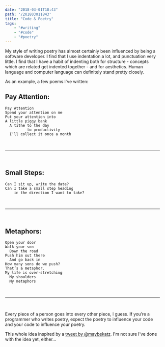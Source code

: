 ```yaml
---
date: "2018-03-01T18:43"
path: '/201803011843'
title: "Code & Poetry"
tags: 
    - "#writing"
    - "#code"
    - "#poetry"
---
```


My style of writing poetry has almost certainly been influenced by being a software developer. I find that I use indentation a lot, and punctuation very little. I find that I have a habit of indenting
both for structure - concepts which are related get indented together - and for aesthetics. Human language
and computer language can definitely stand pretty closely.

As an example, a few poems I've written:

## Pay Attention:

```text
Pay Attention
Spend your attention on me
Put your attention into
A little piggy bank
  A tithe to the day
          to productivity
  I’ll collect it once a month
```

</br>

---

</br>

## Small Steps:

```text
Can I sit up, write the date?
Can I take a small step heading
    in the direction I want to take?
```

</br>

---

</br>

## Metaphors:

```text
Open your door
Walk your son
  Down the road
Push him out there
  And go back in  
How many sons do we push?
That’s a metaphor.
My life is over-stretching
  My shoulders
  My metaphors
```

</br>

---

</br>

Every piece of a person goes into every other piece, I guess. If you’re a programmer who writes poetry, expect the poetry to influence your code and your code to influence your poetry.

This whole idea inspired by a [tweet by @maybekatz](https://twitter.com/maybekatz/status/961621597319671808). I'm not sure I've done with the idea yet, either...
